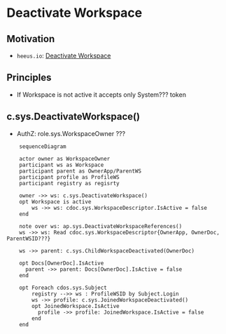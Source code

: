 # Deactivate Workspace

## Motivation

- `heeus.io`: [Deactivate Workspace](https://dev.heeus.io/launchpad/#!26491)


## Principles

- If Workspace is not active it accepts only System??? token


## c.sys.DeactivateWorkspace()

- AuthZ: role.sys.WorkspaceOwner ???


```mermaid
    sequenceDiagram
    
    actor owner as WorkspaceOwner
    participant ws as Workspace
    participant parent as OwnerApp/ParentWS
    participant profile as ProfileWS
    participant registry as regisrty

    owner ->> ws: c.sys.DeactivateWorkspace()
    opt Workspace is active
        ws ->> ws: cdoc.sys.WorkspaceDescriptor.IsActive = false
    end

    note over ws: ap.sys.DeactivateWorkspaceReferences()
    ws ->> ws: Read cdoc.sys.WorkspaceDescriptor{OwnerApp, OwnerDoc, ParentWSID???}

    ws ->> parent: c.sys.ChildWorkspaceDeactivated(OwnerDoc)

    opt Docs[OwnerDoc].IsActive
      parent ->> parent: Docs[OwnerDoc].IsActive = false
    end

    opt Foreach cdos.sys.Subject    
        registry -->> ws : ProfileWSID by Subject.Login
        ws ->> profile: c.sys.JoinedWorkspaceDeactivated()
        opt JoinedWorkspace.IsActive
          profile ->> profile: JoinedWorkspace.IsActive = false
        end
    end



    


```
